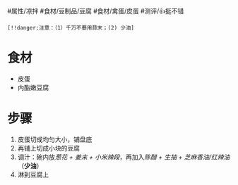 #属性/凉拌 
#食材/豆制品/豆腐 #食材/禽蛋/皮蛋 
#测评/👍挺不错 

`[!!danger:注意：（1）千万不要用蒜末；(2) 少油]`
# 食材
- 皮蛋
- 内酯嫩豆腐

# 步骤
1. 皮蛋切成均匀大小，铺盘底
2. 再铺上切成小块的豆腐
3. 调汁：碗内放*葱花 + 姜末 + 小米辣段*，再加入*陈醋 + 生抽 + 芝麻香油/红辣油*（**少油**）
4. 淋到豆腐上
